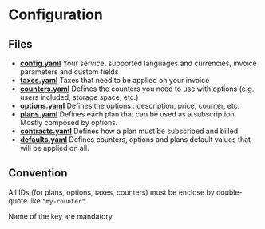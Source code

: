 # Configuration

## Files

- **[config.yaml](#config.yaml)**
  Your service, supported languages and currencies, invoice parameters and custom fields
- **[taxes.yaml](#taxes.yaml)**
  Taxes that need to be applied on your invoice
- **[counters.yaml](#counters.yaml)**
  Defines the counters you need to use with options (e.g. users included, storage space, etc.)
- **[options.yaml](#options.yaml)**
  Defines the options : description, price, counter, etc.
- **[plans.yaml](#plans.yaml)**
  Defines each plan that can be used as a subscription. Mostly composed by options.
- **[contracts.yaml](#contracts.yaml)**
  Defines how a plan must be subscribed and billed
- **[defaults.yaml](#defaults.yaml)**
  Defines counters, options and plans default values that will be applied on all.




## Convention

All IDs (for plans, options, taxes, counters) must be enclose by double-quote like `"my-counter"`

Name of the key are mandatory.